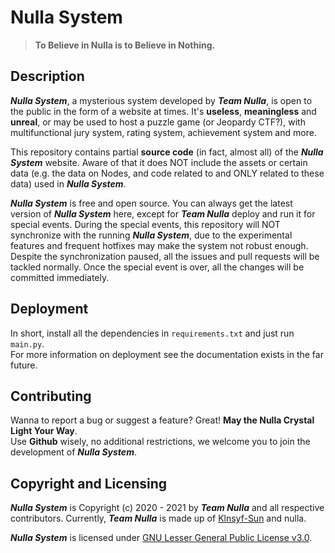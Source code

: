 # Nulla System
> **To Believe in Nulla is to Believe in Nothing.**  

## Description  
***Nulla System***, a mysterious system developed by ***Team Nulla***, is open to the public in the form of a website at times. It's **useless**, **meaningless** and **unreal**, or may be used to host a puzzle game (or Jeopardy CTF?), with multifunctional jury system, rating system, achievement system and more.  

This repository contains partial **source code** (in fact, almost all) of the ***Nulla System*** website. Aware of that it does NOT include the assets or certain data (e.g. the data on Nodes, and code related to and ONLY related to these data) used in ***Nulla System***.  

***Nulla System*** is free and open source. You can always get the latest version of ***Nulla System*** here, except for ***Team Nulla*** deploy and run it for special events. During the special events, this repository will NOT synchronize with the running ***Nulla System***, due to the experimental features and frequent hotfixes may make the system not robust enough. Despite the synchronization paused, all the issues and pull requests will be tackled normally. Once the special event is over, all the changes will be committed immediately.  

## Deployment 
In short, install all the dependencies in `requirements.txt` and just run `main.py`.  
For more information on deployment see the documentation exists in the far future.  

## Contributing
Wanna to report a bug or suggest a feature? Great! **May the Nulla Crystal Light Your Way**.  
Use **Github** wisely, no additional restrictions, we welcome you to join the development of ***Nulla System***.  

## Copyright and Licensing  
***Nulla System*** is Copyright (c) 2020 - 2021 by ***Team Nulla*** and all respective contributors. Currently, ***Team Nulla*** is made up of [Klnsyf-Sun](https://github.com/Klnsyf-Sun) and nulla.  

***Nulla System*** is licensed under [GNU Lesser General Public License v3.0](LICENSE).  
